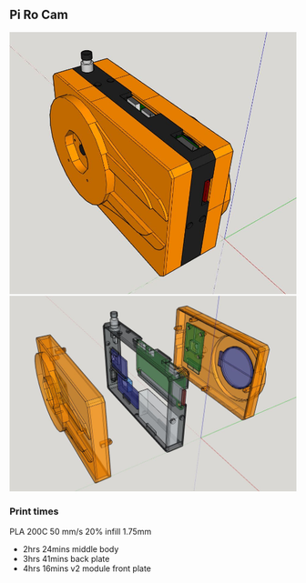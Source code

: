 ## Pi Ro Cam

<img src="./iso.JPG"/>

<img src="./exploded-xray.JPG"/>

### Print times

PLA 200C 50 mm/s 20% infill 1.75mm

- 2hrs 24mins middle body
- 3hrs 41mins back plate
- 4hrs 16mins v2 module front plate
